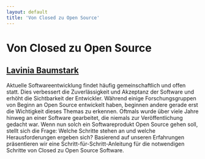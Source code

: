 ```yaml
---
layout: default
title: 'Von Closed zu Open Source'
---
```


# Von Closed zu Open Source

## [Lavinia Baumstark](../../speaker/CA8NEN/)

Aktuelle Softwareentwicklung findet häufig gemeinschaftlich und offen statt. Dies verbessert die Zuverlässigkeit und Akzeptanz der Software und erhöht die Sichtbarkeit der Entwickler. Während einige Forschungsgruppen von Beginn an Open Source entwickelt haben, beginnen andere gerade erst die Wichtigkeit dieses Themas zu erkennen. Oftmals wurde über viele Jahre hinweg an einer Software gearbeitet, die niemals zur Veröffentlichung gedacht war. Wenn nun solch ein Softwareprodukt Open Source gehen soll, stellt sich die Frage: Welche Schritte stehen an und welche Herausforderungen ergeben sich? Basierend auf unseren Erfahrungen präsentieren wir eine Schritt-für-Schritt-Anleitung für die notwendigen Schritte von Closed zu Open Source Software.